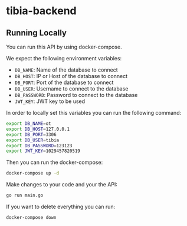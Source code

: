 # tibia-backend

## Running Locally
You can run this API by using docker-compose. 

We expect the following environment variables:
- `DB_NAME`: Name of the database to connect
- `DB_HOST`: IP or Host of the database to connect
- `DB_PORT`: Port of the database to connect
- `DB_USER`: Username to connect to the database
- `DB_PASSWORD`: Password to connect to the database
- `JWT_KEY`: JWT key to be used

In order to locally set this variables you can run the following command:

```sh
export DB_NAME=ot
export DB_HOST=127.0.0.1
export DB_PORT=3306
export DB_USER=tibia
export DB_PASSWORD=123123
export JWT_KEY=1029457820519
```

Then you can run the docker-compose:

```sh
docker-compose up -d
```

Make changes to your code and your the API:

```sh
go run main.go
```

If you want to delete everything you can run:

```sh
docker-compose down
```